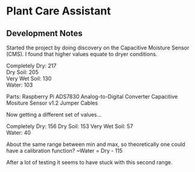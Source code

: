 # Plant Care Assistant

## Development Notes

Started the project by doing discovery on the Capacitive Moisture Sensor (CMS). I found that higher values equate to dryer conditions.

Completely Dry: 217  
Dry Soil: 205  
Very Wet Soil: 130  
Water: 103

Parts:
Raspberry Pi
ADS7830 Analog-to-Digital Converter
Capacitive Mositure Sensor v1.2
Jumper Cables


Now getting a different set of values...

Completely Dry: 156 
Dry Soil: 153 
Very Wet Soil: 57  
Water: 40

About the same range between min and max, so theoretically one could have a calibration function?
~Water = Dry - 115

After a lot of testing it seems to have stuck with this second range.